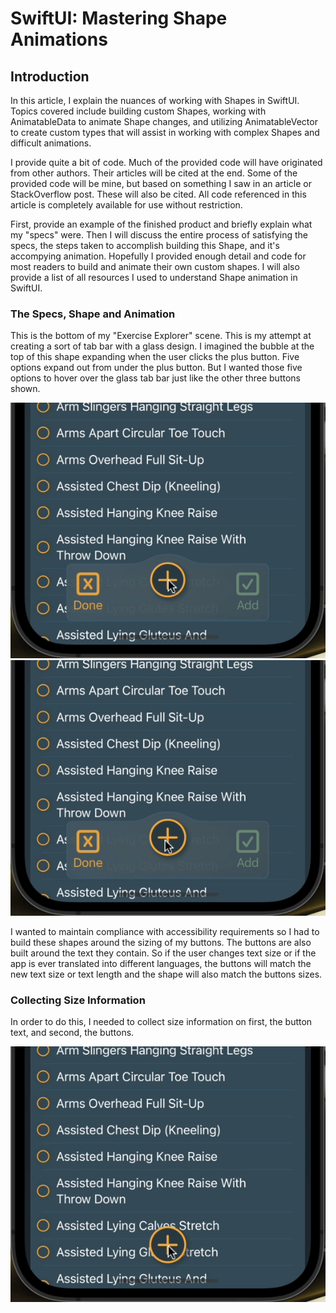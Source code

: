 # SwiftUI: Mastering Shape Animations
## Introduction

In this article, I explain the nuances of working with Shapes in SwiftUI. Topics covered include building custom Shapes, working with AnimatableData to animate Shape changes, and utilizing AnimatableVector to create custom types that will assist in working with complex Shapes and difficult animations.

I provide quite a bit of code. Much of the provided code will have originated from other authors. Their articles will be cited at the end. Some of the provided code will be mine, but based on something I saw in an article or StackOverflow post. These will also be cited. All code referenced in this article is completely available for use without restriction.

First, provide an example of the finished product and briefly explain what my "specs" were. Then I will discuss the entire process of satisfying the specs, the steps taken to accomplish building this Shape, and it's accompying animation. Hopefully I provided enough detail and code for most readers to build and animate their own custom shapes. I will also provide a list of all resources I used to understand Shape animation in SwiftUI.

### The Specs, Shape and Animation
This is the bottom of my "Exercise Explorer" scene. This is my attempt at creating a sort of tab bar with a glass design. I imagined the bubble at the top of this shape expanding when the user clicks the plus button. Five options expand out from under the plus button. But I wanted those five options to hover over the glass tab bar just like the other three buttons shown.

![](https://github.com/lostmym0j0/SwiftUI-Mastering-Shape-Animations/blob/main/Media/Final%20Product%20Slowed.gif)
![](https://github.com/lostmym0j0/SwiftUI-Mastering-Shape-Animations/blob/main/Media/Final%20Product%20(-buttons)%20Slowed.gif)

I wanted to maintain compliance with accessibility requirements so I had to build these shapes around the sizing of my buttons. The buttons are also built around the text they contain. So if the user changes text size or if the app is ever translated into different languages, the buttons will match the new text size or text length and the shape will also match the buttons sizes.

### Collecting Size Information

In order to do this, I needed to collect size information on first, the button text, and second, the buttons.

![](https://github.com/lostmym0j0/SwiftUI-Mastering-Shape-Animations/blob/main/Media/Just%20The%20Buttons.gif)
